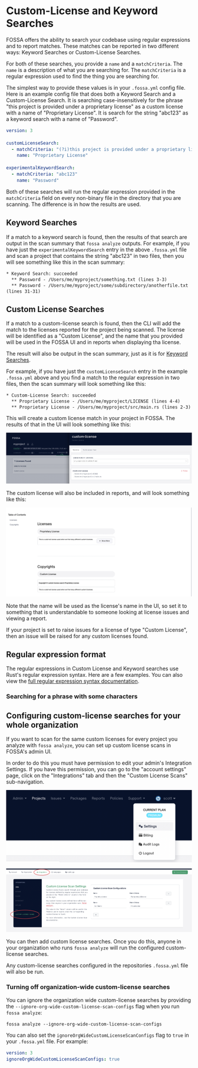 # Custom-License and Keyword Searches

FOSSA offers the ability to search your codebase using regular expressions and to report matches. These matches can be reported in two different ways: Keyword Searches or Custom-License Searches.

For both of these searches, you provide a `name` and a `matchCriteria`. The `name` is a description of what you are searching for. The `matchCriteria` is a regular expression used to find the thing you are searching for.

The simplest way to provide these values is in your `.fossa.yml` config file. Here is an example config file that does both a Keyword Search and a Custom-License Search. It is searching case-insensitively for the phrase "this project is provided under a proprietary license" as a custom license with a name of "Proprietary License". It is search for the string "abc123" as a keyword search with a name of "Password".

```yaml
version: 3

customLicenseSearch:
  - matchCriteria: "(?i)this project is provided under a proprietary license"
    name: "Proprietary License"

experimentalKeywordSearch:
  - matchCriteria: "abc123"
    name: "Password"
```

Both of these searches will run the regular expression provided in the `matchCriteria` field on every non-binary file in the directory that you are scanning. The difference is in how the results are used.

## Keyword Searches

If a match to a keyword search is found, then the results of that search are output in the scan summary that `fossa analyze` outputs. For example, if you have just the `experimentalKeywordSearch` entry in the above `.fossa.yml` file and scan a project that contains the string "abc123" in two files, then you will see something like this in the scan summary:

```
* Keyword Search: succeeded
  ** Password - /Users/me/myproject/something.txt (lines 3-3)
  ** Password - /Users/me/myproject/some/subdirectory/anotherfile.txt (lines 31-31)
```

## Custom License Searches

If a match to a custom-license search is found, then the CLI will add the match to the licenses reported for the project being scanned. The license will be identified as a "Custom License", and the name that you provided will be used in the FOSSA UI and in reports when displaying tha license.

The result will also be output in the scan summary, just as it is for [Keyword Searches](#keyword-searches).

For example, if you have just the `customLicenseSearch` entry in the example `.fossa.yml` above and you find a match to the regular expression in two files, then the scan summary will look something like this:

```
* Custom-License Search: succeeded
  ** Proprietary License - /Users/me/myproject/LICENSE (lines 4-4)
  ** Proprietary License - /Users/me/myproject/src/main.rs (lines 2-3)
```

This will create a custom license match in your project in FOSSA. The results of that in the UI will look something like this:

![A Custom License in the FOSSA UI](../assets/custom-license-scan-licenses-in-ui.png)

The custom license will also be included in reports, and will look something like this:

![A Custom License in a FOSSA Licensing report](../assets/custom-license-scan-report.png)

Note that the name will be used as the license's name in the UI, so set it to something that is understandable to someone looking at license issues and viewing a report.

If your project is set to raise issues for a license of type "Custom License", then an issue will be raised for any custom licenses found.

## Regular expression format

The regular expressions in Custom License and Keyword searches use Rust's regular expression syntax. Here are a few examples. You can also view the [full regular expression syntax documentation](./custom-license-and-keyword-search-regular-expression-syntax.md).

### Searching for a phrase with some characters
## Configuring custom-license searches for your whole organization

If you want to scan for the same custom licenses for every project you analyze with `fossa analyze`, you can set up custom license scans in FOSSA's admin UI.

In order to do this you must have permission to edit your admin's Integration Settings. If you have this permission, you can go to the "account settings" page, click on the "Integrations" tab and then the "Custom License Scans" sub-navigation.

![The settings dropdown](../assets/settings-dropdown.png)

![The Custom License Scans settings page](../assets/custom-license-scans-settings-page.png)

You can then add custom license searches. Once you do this, anyone in your organization who runs `fossa analyze` will run the configured custom-license searches.

Any custom-license searches configured in the repositories `.fossa.yml` file will also be run.

### Turning off organization-wide custom-license searches

You can ignore the organization wide custom-license searches by providing the `--ignore-org-wide-custom-license-scan-configs` flag when you run `fossa analyze`:

```
fossa analyze --ignore-org-wide-custom-license-scan-configs
```

You can also set the `ignoreOrgWideCustomLicenseScanConfigs` flag to `true` in your `.fossa.yml` file. For example:

```yaml
version: 3
ignoreOrgWideCustomLicenseScanConfigs: true
```




